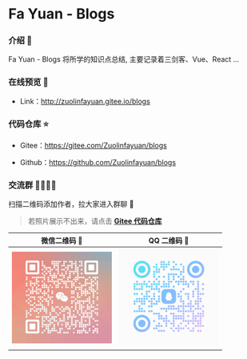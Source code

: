 # Fa Yuan - Blogs

### 介绍 📖

Fa Yuan - Blogs 将所学的知识点总结, 主要记录着三剑客、Vue、React ...

### 在线预览 👀

- Link：http://zuolinfayuan.gitee.io/blogs

### 代码仓库 ⭐

- Gitee：https://gitee.com/Zuolinfayuan/blogs

- Github：https://github.com/Zuolinfayuan/blogs

### 交流群 👨‍👨‍👦‍👦

扫描二维码添加作者，拉大家进入群聊 🤪

> 若照片展示不出来，请点击 **[Gitee 代码仓库](https://gitee.com/Zuolinfayuan/blogs)**

|                         微信二维码 🏡                          |                       QQ 二维码 🏡                       |
| :------------------------------------------------------------: | :------------------------------------------------------: |
| <img src="./images/weixin.jpg" alt="微信二维码" width="200" /> | <img src="./images/qq.png" alt="QQ二维码" width="200" /> |
